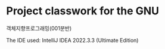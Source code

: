 # Project classwork for the GNU

객체지향프로그래밍(001분반)

The IDE used: IntelliJ IDEA 2022.3.3 (Ultimate Edition)
